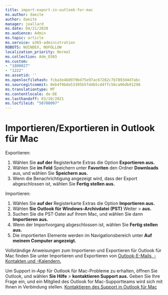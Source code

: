 ```yaml
---
title: import-export-in-outlook-for-mac
ms.author: daeite
author: daeite
manager: joallard
ms.date: 04/21/2020
ms.audience: Admin
ms.topic: article
ms.service: o365-administration
ROBOTS: NOINDEX, NOFOLLOW
localization_priority: Normal
ms.collection: Adm_O365
ms.custom:
- "1800027"
- "1222"
ms.assetid: ''
ms.openlocfilehash: fcba3e4b8979bd75e97ac67282c7b7893d4d7abc
ms.sourcegitcommit: 0eb4f9bde53395b5fd4b5cd4ffc56ca96db91298
ms.translationtype: MT
ms.contentlocale: de-DE
ms.lasthandoff: 03/10/2021
ms.locfileid: "50708097"
---
```

# <a name="importexport-in-outlook-for-mac"></a>Importieren/Exportieren in Outlook für Mac 

Exportieren:
1. Wählen Sie **auf der** Registerkarte Extras die Option **Exportieren aus.**
2. Wählen Sie **im Feld** Speichern unter **Favoriten** den Ordner **Downloads** aus, und wählen Sie **Speichern aus.**
3. Wenn die Benachrichtigung angezeigt wird, dass der Export abgeschlossen ist, wählen Sie **Fertig stellen aus.**

Importieren:
1. Wählen Sie **auf der** Registerkarte Extras die Option **Importieren aus.**
2. Wählen **Sie Outlook für Windows-Archivdatei (PST)** Weiter  >  **aus.**
3. Suchen Sie die PST-Datei auf Ihrem Mac, und wählen Sie dann **Importieren aus.**
4. Wenn der Importvorgang abgeschlossen ist, wählen Sie **Fertig stellen aus.**
5. Die importierten Elemente werden im Navigationsbereich unter **Auf meinem Computer angezeigt.**

Vollständige Anweisungen zum Importieren und Exportieren für Outlook für Mac finden Sie unter Importieren und Exportieren von [Outlook-E-Mails, -Kontakten und -Kalendern.](https://support.office.com/article/92577192-3881-4502-b79d-c3bbada6c8ef#ID0EAACAAA=Mac) 

Um Support in-App für Outlook für Mac-Probleme zu erhalten, öffnen Sie Outlook, und wählen **Sie Hilfe**  >  **kontaktieren Support aus.** Geben Sie Ihre Frage ein, und ein Mitglied des Outlook for Mac-Supportteams wird sich mit Ihnen in Verbindung stellen. [Kontaktieren des Support in Outlook für Mac](https://support.microsoft.com/office/contact-support-within-outlook-for-mac-d0410177-8e65-4487-93f7-206a3a3d71a8)